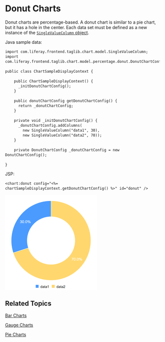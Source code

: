 # Donut Charts [](id=donut-charts)

Donut charts are percentage-based. A donut chart is similar to a pie chart, but 
it has a hole in the center. Each data set must be defined as a new instance of 
the 
[`SingleValueColumn` object](@app-ref@/foundation/latest/javadocs/com/liferay/frontend/taglib/chart/model/SingleValueColumn.html).

Java sample data:

    import com.liferay.frontend.taglib.chart.model.SingleValueColumn;
    import com.liferay.frontend.taglib.chart.model.percentage.donut.DonutChartConfig;

    public class ChartSampleDisplayContext {

        public ChartSampleDisplayContext() {
          _initDonutChartConfig();
        }

        public donutChartConfig getDonutChartConfig() {
          return _donutChartConfig;
        }

        private void _initDonutChartConfig() {
          _donutChartConfig.addColumns(
            new SingleValueColumn("data1", 30),
            new SingleValueColumn("data2", 70));
        }
        
        private DonutChartConfig _donutChartConfig = new DonutChartConfig();

    }

JSP:

    <chart:donut config="<%= chartSampleDisplayContext.getDonutChartConfig() %>" id="donut" />
    
![Figure 1: A donut chart is similar to a pie chart, but it has a hole in the center.](../../../images/chart-taglib-donut.png)

## Related Topics [](id=related-topics)

[Bar Charts](/develop/tutorials/-/knowledge_base/7-1/bar-charts)

[Gauge Charts](/develop/tutorials/-/knowledge_base/7-1/line-charts)

[Pie Charts](/develop/tutorials/-/knowledge_base/7-1/scatter-charts)
